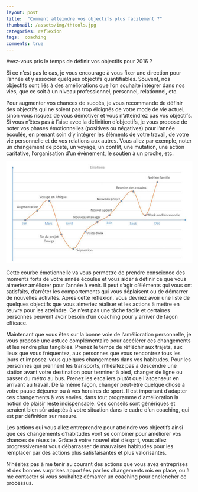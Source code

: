 ```yaml
---
layout: post
title:  "Comment atteindre vos objectifs plus facilement ?"
thumbnail: /assets/img/thtools.jpg
categories: reflexion
tags:  coaching
comments: true
---
```

Avez-vous pris le temps de définir vos objectifs pour 2016 ?

Si ce n’est pas le cas, je vous encourage à vous fixer une direction pour l’année et y associer quelques objectifs quantifiables. Souvent, nos objectifs sont liés à des améliorations que l’on souhaite intégrer dans nos vies, que ce soit à un niveau professionnel, personnel, relationnel, etc.

Pour augmenter vos chances de succès, je vous recommande de définir des objectifs qui ne soient pas trop éloignés de votre mode de vie actuel, sinon vous risquez de vous démotiver et vous n’atteindrez pas vos objectifs. Si vous n’êtes pas à l’aise avec la définition d’objectifs, je vous propose de noter vos phases émotionnelles (positives ou négatives) pour l’année écoulée, en prenant soin d’y intégrer les éléments de votre travail, de votre vie personnelle et de vos relations aux autres.
Vous allez par exemple, noter un changement de poste, un voyage, un conflit, une mutation, une action caritative, l’organisation d’un évènement, le soutien à un proche, etc.

![Timeline](/assets/img/etimeline.jpg)

Cette courbe émotionnelle va vous permettre de prendre conscience des moments forts de votre année écoulée et vous aider à définir ce que vous aimeriez améliorer pour l’année à venir. Il peut s’agir d’éléments qui vous ont satisfaits, d’arrêter les comportements qui vous déplaisent ou de démarrer de nouvelles activités. Après cette réflexion, vous devriez avoir une liste de quelques objectifs que vous aimeriez réaliser et les actions à mettre en œuvre pour les atteindre. Ce n’est pas une tâche facile et certaines personnes peuvent avoir besoin d’un coaching pour y arriver de façon efficace.

Maintenant que vous êtes sur la bonne voie de l’amélioration personnelle, je vous propose une astuce complémentaire pour accélérer ces changements et les rendre plus tangibles.
Prenez le temps de réfléchir aux trajets, aux lieux que vous fréquentez, aux personnes que vous rencontrez tous les jours et imposez-vous quelques changements dans vos habitudes.
Pour les personnes qui prennent les transports, n’hésitez pas à descendre une station avant votre destination pour terminer à pied, changer de ligne ou passer du métro au bus. Prenez les escaliers plutôt que l'ascenseur en arrivant au travail. De la même façon, changer peut-être quelque chose à votre pause déjeuner ou à vos horaires de sport.
Il est important d’adapter ces changements à vos envies, dans tout programme d'amélioration la notion de plaisir reste indispensable.
Ces conseils sont génériques et seraient bien sûr adaptés à votre situation dans le cadre d’un coaching, qui est par définition sur mesure.

Les actions qui vous allez entreprendre pour atteindre vos objectifs ainsi que ces changements d’habitudes vont se combiner pour améliorer vos chances de réussite. Grâce à votre nouvel état d’esprit, vous allez progressivement vous débarrasser de mauvaises habitudes pour les remplacer par des actions plus satisfaisantes et plus valorisantes.

N’hésitez pas à me tenir au courant des actions que vous avez entreprises et des bonnes surprises apportées par les changements mis en place, ou à me contacter si vous souhaitez démarrer un coaching pour enclencher ce processus.
